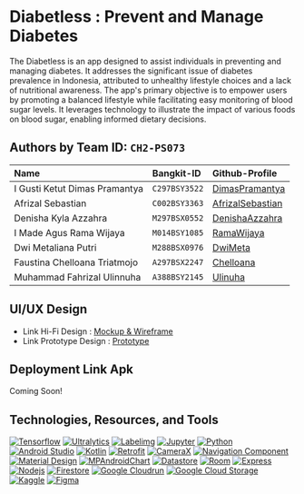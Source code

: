 # Diabetless : Prevent and Manage Diabetes

The Diabetless is an app designed to assist individuals in preventing and managing diabetes. It addresses the significant issue of diabetes prevalence in Indonesia, attributed to unhealthy lifestyle choices and a lack of nutritional awareness. The app's primary objective is to empower users by promoting a balanced lifestyle while facilitating easy monitoring of blood sugar levels. It leverages technology to illustrate the impact of various foods on blood sugar, enabling informed dietary decisions.

## Authors by Team ID: `CH2-PS073`
| Name | Bangkit-ID     | Github-Profile                       |
| :-------- | :------- | :-------------------------------- |
| I Gusti Ketut Dimas Pramantya    | `C297BSY3522` | [DimasPramantya](https://github.com/DimasPramantya) |
| Afrizal Sebastian      | `C002BSY3363` | [AfrizalSebastian](https://github.com/afrizalsebastian) |
| Denisha Kyla Azzahra   | `M297BSX0552` | [DenishaAzzahra](https://github.com/denishazzahra) |
|  I Made Agus Rama Wijaya      | `M014BSY1085` | [RamaWijaya](https://github.com/ramsteel) |
| Dwi Metaliana Putri     | `M288BSX0976` | [DwiMeta](https://github.com/Dwimeta) |
| Faustina Chelloana Triatmojo      | `A297BSX2247` | [Chelloana](https://github.com/chelloana) |
| Muhammad Fahrizal Ulinnuha    | `A388BSY2145` | [Ulinuha](https://github.com/linha06) |

## UI/UX Design

- Link Hi-Fi Design : [Mockup & Wireframe](#)
- Link Prototype Design : [Prototype](#)

## Deployment Link Apk
Coming Soon!

## Technologies, Resources, and Tools
[![Tensorflow](https://img.shields.io/badge/Tensorflow-ff7e00?style=for-the-badge&logo=tensorflow&logoColor=white)](https://www.tensorflow.org/)
[![Ultralytics](https://img.shields.io/badge/Ultralytics-111f68?style=for-the-badge&logo=ultralyrics&logoColor=white)](https://www.ultralytics.com/)
[![Labelimg](https://img.shields.io/badge/Labelimg-acaebf?style=for-the-badge&logo=labelimg&logoColor=white)](https://github.com/HumanSignal/labelImg)
[![Jupyter](https://img.shields.io/badge/Jupyter-f37726?style=for-the-badge&logo=jupyter&logoColor=white)](https://jupyter.org/)
[![Python](https://img.shields.io/badge/Python-3e7bac?style=for-the-badge&logo=python&logoColor=white)](https://www.python.org/)
[![Android Studio](https://img.shields.io/badge/Android%20Studio-51AE55?style=for-the-badge&logo=androidstudio&logoColor=white)](https://developer.android.com/studio)
[![Kotlin](https://img.shields.io/badge/Kotlin-7F52FF?style=for-the-badge&logo=kotlin&logoColor=white)](https://kotlinlang.org/)
[![Retrofit](https://img.shields.io/badge/Retrofit-48B983?style=for-the-badge&logo=retrofit&logoColor=white)](https://square.github.io/retrofit/)
[![CameraX](https://img.shields.io/badge/CameraX-48B983?style=for-the-badge&logo=camerax&logoColor=white)](https://developer.android.com/training/camerax)
[![Navigation Component](https://img.shields.io/badge/Navigation%20Component-48B983?style=for-the-badge&logo=navigationcomponent&logoColor=white)](https://developer.android.com/guide/navigation)
[![Material Design](https://img.shields.io/badge/Material%20Design-212121?style=for-the-badge&logo=materialdesign&logoColor=white)](https://m2.material.io/develop/android)
[![MPAndroidChart](https://img.shields.io/badge/MPAndroidChart-000000?style=for-the-badge&logo=mpandroidchart&logoColor=white)](https://github.com/PhilJay/MPAndroidChart)
[![Datastore](https://img.shields.io/badge/Datastore-5693ED?style=for-the-badge&logo=datastore&logoColor=white)](https://developer.android.com/topic/libraries/architecture/datastore)
[![Room](https://img.shields.io/badge/Room-51AE55?style=for-the-badge&logo=room&logoColor=white)](https://developer.android.com/jetpack/androidx/releases/room)
[![Express](https://img.shields.io/badge/Express-010101?style=for-the-badge&logo=express&logoColor=white)](https://expressjs.com/)
[![Nodejs](https://img.shields.io/badge/Nodejs-026E00?style=for-the-badge&logo=node.js&logoColor=white)](https://nodejs.org/)
[![Firestore](https://img.shields.io/badge/Firestore-5F6368?style=for-the-badge&logo=firebase&logoColor=white)](https://firebase.google.com/docs/firestore)
[![Google Cloudrun](https://img.shields.io/badge/Google%20Cloudrun-4285F4?style=for-the-badge&logo=googlecloudrun&logoColor=white)](https://cloud.google.com/run)
[![Google Cloud Storage](https://img.shields.io/badge/Google%20Cloud%20Storage-5687D6?style=for-the-badge&logo=googlecloudstorage&logoColor=white)](https://cloud.google.com/storage)
[![Kaggle](https://img.shields.io/badge/Kaggle-20BEFF?style=for-the-badge&logo=kaggle&logoColor=white)](https://www.kaggle.com/)
[![Figma](https://img.shields.io/badge/Figma-5551ff?style=for-the-badge&logo=figma&logoColor=white)](https://www.figma.com/)
